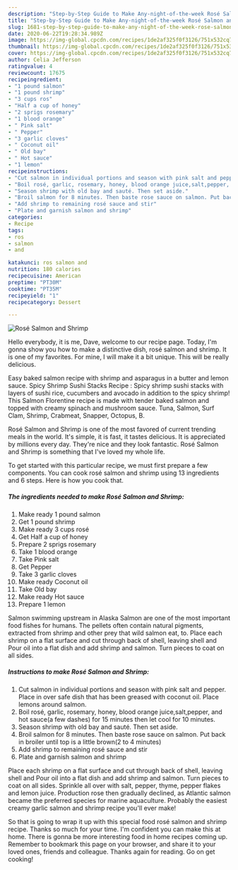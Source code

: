 ```yaml
---
description: "Step-by-Step Guide to Make Any-night-of-the-week Rosé Salmon and Shrimp"
title: "Step-by-Step Guide to Make Any-night-of-the-week Rosé Salmon and Shrimp"
slug: 1681-step-by-step-guide-to-make-any-night-of-the-week-rose-salmon-and-shrimp
date: 2020-06-22T19:28:34.989Z
image: https://img-global.cpcdn.com/recipes/1de2af325f0f3126/751x532cq70/rose-salmon-and-shrimp-recipe-main-photo.jpg
thumbnail: https://img-global.cpcdn.com/recipes/1de2af325f0f3126/751x532cq70/rose-salmon-and-shrimp-recipe-main-photo.jpg
cover: https://img-global.cpcdn.com/recipes/1de2af325f0f3126/751x532cq70/rose-salmon-and-shrimp-recipe-main-photo.jpg
author: Celia Jefferson
ratingvalue: 4
reviewcount: 17675
recipeingredient:
- "1 pound salmon"
- "1 pound shrimp"
- "3 cups ros"
- "Half a cup of honey"
- "2 sprigs rosemary"
- "1 blood orange"
- " Pink salt"
- " Pepper"
- "3 garlic cloves"
- " Coconut oil"
- " Old bay"
- " Hot sauce"
- "1 lemon"
recipeinstructions:
- "Cut salmon in individual portions and season with pink salt and pepper. Place in over safe dish that has been greased with coconut oil. Place lemons around salmon."
- "Boil rosé, garlic, rosemary, honey, blood orange juice,salt,pepper, and hot sauce(a few dashes) for 15 minutes then let cool for 10 minutes."
- "Season shrimp with old bay and sauté. Then set aside."
- "Broil salmon for 8 minutes. Then baste rose sauce on salmon. Put back in broiler until top is a little brown(2 to 4 minutes)"
- "Add shrimp to remaining rosé sauce and stir"
- "Plate and garnish salmon and shrimp"
categories:
- Recipe
tags:
- ros
- salmon
- and

katakunci: ros salmon and 
nutrition: 180 calories
recipecuisine: American
preptime: "PT30M"
cooktime: "PT35M"
recipeyield: "1"
recipecategory: Dessert

---
```



![Rosé Salmon and Shrimp](https://img-global.cpcdn.com/recipes/1de2af325f0f3126/751x532cq70/rose-salmon-and-shrimp-recipe-main-photo.jpg)

Hello everybody, it is me, Dave, welcome to our recipe page. Today, I'm gonna show you how to make a distinctive dish, rosé salmon and shrimp. It is one of my favorites. For mine, I will make it a bit unique. This will be really delicious.

Easy baked salmon recipe with shrimp and asparagus in a butter and lemon sauce. Spicy Shrimp Sushi Stacks Recipe : Spicy shrimp sushi stacks with layers of sushi rice, cucumbers and avocado in addition to the spicy shrimp! This Salmon Florentine recipe is made with tender baked salmon and topped with creamy spinach and mushroom sauce. Tuna, Salmon, Surf Clam, Shrimp, Crabmeat, Snapper, Octopus, B.

Rosé Salmon and Shrimp is one of the most favored of current trending meals in the world. It's simple, it is fast, it tastes delicious. It is appreciated by millions every day. They're nice and they look fantastic. Rosé Salmon and Shrimp is something that I've loved my whole life.


To get started with this particular recipe, we must first prepare a few components. You can cook rosé salmon and shrimp using 13 ingredients and 6 steps. Here is how you cook that.

<!--inarticleads1-->

##### The ingredients needed to make Rosé Salmon and Shrimp:

1. Make ready 1 pound salmon
1. Get 1 pound shrimp
1. Make ready 3 cups rosé
1. Get Half a cup of honey
1. Prepare 2 sprigs rosemary
1. Take 1 blood orange
1. Take  Pink salt
1. Get  Pepper
1. Take 3 garlic cloves
1. Make ready  Coconut oil
1. Take  Old bay
1. Make ready  Hot sauce
1. Prepare 1 lemon


Salmon swimming upstream in Alaska Salmon are one of the most important food fishes for humans. The pellets often contain natural pigments, extracted from shrimp and other prey that wild salmon eat, to. Place each shrimp on a flat surface and cut through back of shell, leaving shell and Pour oil into a flat dish and add shrimp and salmon. Turn pieces to coat on all sides. 

<!--inarticleads2-->

##### Instructions to make Rosé Salmon and Shrimp:

1. Cut salmon in individual portions and season with pink salt and pepper. Place in over safe dish that has been greased with coconut oil. Place lemons around salmon.
1. Boil rosé, garlic, rosemary, honey, blood orange juice,salt,pepper, and hot sauce(a few dashes) for 15 minutes then let cool for 10 minutes.
1. Season shrimp with old bay and sauté. Then set aside.
1. Broil salmon for 8 minutes. Then baste rose sauce on salmon. Put back in broiler until top is a little brown(2 to 4 minutes)
1. Add shrimp to remaining rosé sauce and stir
1. Plate and garnish salmon and shrimp


Place each shrimp on a flat surface and cut through back of shell, leaving shell and Pour oil into a flat dish and add shrimp and salmon. Turn pieces to coat on all sides. Sprinkle all over with salt, pepper, thyme, pepper flakes and lemon juice. Production rose then gradually declined, as Atlantic salmon became the preferred species for marine aquaculture. Probably the easiest creamy garlic salmon and shrimp recipe you&#39;ll ever make! 

So that is going to wrap it up with this special food rosé salmon and shrimp recipe. Thanks so much for your time. I'm confident you can make this at home. There is gonna be more interesting food in home recipes coming up. Remember to bookmark this page on your browser, and share it to your loved ones, friends and colleague. Thanks again for reading. Go on get cooking!
